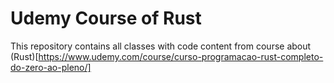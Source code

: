 # Udemy Course of Rust

This repository contains all classes with code content from course about (Rust)[https://www.udemy.com/course/curso-programacao-rust-completo-do-zero-ao-pleno/]